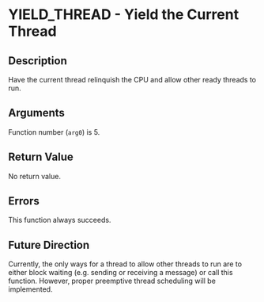 # YIELD_THREAD - Yield the Current Thread

## Description

Have the current thread relinquish the CPU and allow other ready threads to run.

## Arguments

Function number (`arg0`) is 5.

## Return Value

No return value.

## Errors

This function always succeeds.

## Future Direction

Currently, the only ways for a thread to allow other threads to run are to
either block waiting (e.g. sending or receiving a message) or call this
function. However, proper preemptive thread scheduling will be implemented.
